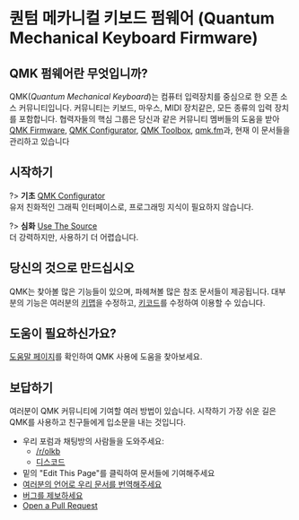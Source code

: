 # 퀀텀 메카니컬 키보드 펌웨어 (Quantum Mechanical Keyboard Firmware)

## QMK 펌웨어란 무엇입니까?

QMK(*Quantum Mechanical Keyboard*)는 컴퓨터 입력장치를 중심으로 한 오픈 소스 커뮤니티입니다. 커뮤니티는 키보드, 마우스, MIDI 장치같은, 모든 종류의 입력 장치를 포함합니다. 협력자들의 핵심 그룹은 당신과 같은 커뮤니티 멤버들의 도움을  받아 [QMK Firmware](https://github.com/qmk/qmk_firmware), [QMK Configurator](https://config.qmk.fm), [QMK Toolbox](https://github.com/qmk/qmk_toolbox), [qmk.fm](https://qmk.fm)과, 현재 이 문서들을 관리하고 있습니다 

## 시작하기

<div class="flex-container">

?> **기초** [QMK Configurator](newbs_building_firmware_configurator.md) <br>
유저 친화적인 그래픽 인터페이스로, 프로그래밍 지식이 필요하지 않습니다.

?> **심화** [Use The Source](newbs.md) <br> 
더 강력하지만, 사용하기 더 어렵습니다.

</div>

## 당신의 것으로 만드십시오

QMK는 찾아볼 많은 기능들이 있으며, 파헤쳐볼 많은 참조 문서들이 제공됩니다. 대부분의 기능은 여러분의 [키맵](keymap.md)을 수정하고, [키코드](keycodes.md)를 수정하여 이용할 수 있습니다.

## 도움이 필요하신가요?

[도움말 페이지](support.md)를 확인하여 QMK 사용에 도움을 찾아보세요.

## 보답하기

여러분이 QMK 커뮤니티에 기여할 여러 방법이 있습니다. 시작하기 가장 쉬운 길은 QMK를 사용하고 친구들에게 입소문을 내는 것입니다.

* 우리 포럼과 채팅방의 사람들을 도와주세요:
    * [/r/olkb](https://www.reddit.com/r/olkb/)
    * [디스코드](https://discord.gg/Uq7gcHh)
* 밑의 "Edit This Page"를 클릭하여 문서들에 기여해주세요
* [여러분의 언어로 우리 문서를 번역해주세요](translating.md)
* [버그를 제보하세요](https://github.com/qmk/qmk_firmware/issues/new/choose)
* [Open a Pull Request](contributing.md)
